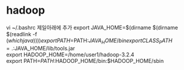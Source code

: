 # hadoop

vi ~/.bashrc 제일아래에 추가
export JAVA_HOME=$(dirname $(dirname $(readlink -f $(which java))))  
export PATH=$PATH:$JAVA_HOME/bin  
export CLASS_PATH=.:$JAVA_HOME/lib/tools.jar  
export HADOOP_HOME=/home/user1/hadoop-3.2.4  
export PATH=$PATH:$HADOOP_HOME/bin:$HADOOP_HOME/sbin  
